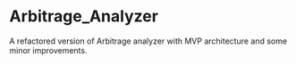 # Arbitrage_Analyzer
A refactored version of Arbitrage analyzer with MVP architecture and some minor improvements.
